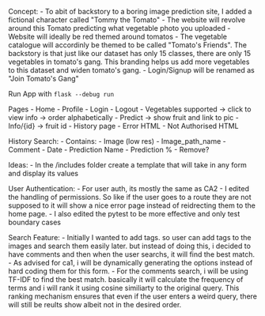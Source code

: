 Concept:
    - To abit of backstory to a boring image prediction site, I added a fictional character called "Tommy the Tomato"
    - The website will revolve around this Tomato predicting what vegetable photo you uploaded
    - Website will ideally be red themed around tomatos
    - The vegetable catalogue will accordinly be themed to be called "Tomato's Friends". The backstory is that just like our dataset has only 15 classes, there are only 15 vegetables in tomato's gang. This branding helps us add more vegetables to this dataset and widen tomato's gang. 
    - Login/Signup will be renamed as "Join Tomato's Gang"

Run App with `flask --debug run`

Pages
    - Home
    - Profile
    - Login
    - Logout
    - Vegetables supported -> click to view info -> order alphabetically
    - Predict -> show fruit and link to pic
    - Info/{id} -> fruit id
    - History page
    - Error HTML
    - Not Authorised HTML

History Search:
    - Contains:
        - Image (low res)
        - Image_path_name
        - Comment
        - Date
        - Prediction Name
        - Prediction %
        - Remove?

Ideas:
    - In the /includes folder create a template that will take in any form and display its values

User Authentication:
    - For user auth, its mostly the same as CA2
    - I edited the handling of permissions. So like if the user goes to a route they are not supposed to it will show a nice error page instead of reidrecting them to the home page. 
    - I also edited the pytest to be more effective and only test boundary cases

Search Feature:
    - Initially I wanted to add tags. so user can add tags to the images and search them easily later. but instead of doing this, i decided to have comments and then when the user searchs, it will find the best match.
    - As advised for ca1, i will be dynamically generating the options instead of hard coding them for this form.
    - For the comments search, i will be using TF-IDF to find the best match. basically it will calculate the frequency of terms and i will rank it using cosine similiarty to the original query. This ranking mechanism ensures that even if the user enters a weird query, there will still be reults show albeit not in the desired order. 